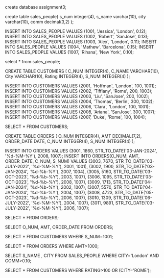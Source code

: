 create database assignment3;

create table sales_people(
		s_num integer(4),
        s_name varchar(10),
        city varchar(10),
        comm decimal(3,2)
);

INSERT INTO SALES_PEOPLE VALUES (1001, 'Jessica', 'London', 0.12);
INSERT INTO SALES_PEOPLE VALUES (1002, 'Robert', 'SanJose', 0.13);
INSERT INTO SALES_PEOPLE VALUES (1003, 'Alex', 'London', 0.11);
INSERT INTO SALES_PEOPLE VALUES (1004, 'Mathew', 'Barcelona', 0.15);
INSERT INTO SALES_PEOPLE VALUES (1007, 'Rihana', 'New York', 0.10);

select * from sales_people;

CREATE TABLE CUSTOMERS (
    C_NUM INTEGER(4),
    C_NAME VARCHAR(10),
    City VARCHAR(10),
    Rating INTEGER(4),
    S_NUM INTEGER(4)
);

INSERT INTO CUSTOMERS VALUES (2001, 'Hoffman', 'London', 100, 1001);
INSERT INTO CUSTOMERS VALUES (2002, 'Tiffiany', 'Rome', 200, 1003);
INSERT INTO CUSTOMERS VALUES (2003, 'Liu', 'SanJose', 200, 1002);
INSERT INTO CUSTOMERS VALUES (2004, 'Thomas', 'Berlin', 300, 1002);
INSERT INTO CUSTOMERS VALUES (2006, 'Clara', 'London', 100, 1001);
INSERT INTO CUSTOMERS VALUES (2008, 'Ariana', 'SanJose', 300, 1007);
INSERT INTO CUSTOMERS VALUES (2007, 'Duke', 'Rome', 100, 1004);

SELECT * FROM CUSTOMERS;

CREATE TABLE ORDERS (
    O_NUM INTEGER(4),
    AMT DECIMAL(7,2),
    ORDER_DATE DATE,
    C_NUM INTEGER(4),
    S_NUM INTEGER(4)
);


INSERT INTO ORDERS VALUES (3001, 1860, STR_TO_DATE('03-JAN-2024', '%d-%M-%Y'), 2008, 1007);
INSERT INTO ORDERS(O_NUM, AMT, ORDER_DATE, C_NUM, S_NUM) VALUES 
(3003, 7670, STR_TO_DATE('03-JULY-2022', '%d-%M-%Y'), 2001, 1001),
(3002, 1900, STR_TO_DATE('03-JAN-2024', '%d-%b-%Y'), 2007, 1004),
(3005, 5160, STR_TO_DATE('03-OCT-2023', '%d-%b-%Y'), 2003, 1007),
(3006, 1095, STR_TO_DATE('03-OCT-2023', '%d-%b-%Y'), 2008, 1007),
(3009, 1713, STR_TO_DATE('04-JAN-2024', '%d-%b-%Y'), 2002, 1007),
(3007, 5570, STR_TO_DATE('04-JAN-2024', '%d-%b-%Y'), 2004, 1007),
(3008, 4723, STR_TO_DATE('05-OCT-2023', '%d-%b-%Y'), 2006, 1007),
(3010, 1309, STR_TO_DATE('06-JULY-2022', '%d-%M-%Y'), 2004, 1007),
(3011, 9891, STR_TO_DATE('03-JULY-2022', '%d-%M-%Y'), 2006, 1007);

SELECT * FROM ORDERS;

SELECT O_NUM, AMT, ORDER_DATE FROM ORDERS;

SELECT * FROM CUSTOMERS WHERE S_NUM=1001;

SELECT * FROM ORDERS WHERE AMT>1000;

SELECT S_NAME , CITY FROM SALES_PEOPLE WHERE CITY='London' AND COMM>0.10; 

SELECT * FROM CUSTOMERS WHERE RATING>100 OR (CITY='ROME');
